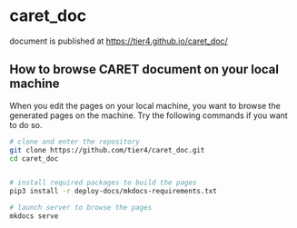 # caret_doc

document is published at <https://tier4.github.io/caret_doc/>

## How to browse CARET document on your local machine

When you edit the pages on your local machine, you want to browse the generated pages on the machine.
Try the following commands if you want to do so.

```bash
# clone and enter the repository
git clone https://github.com/tier4/caret_doc.git
cd caret_doc


# install required packages to build the pages
pip3 install -r deploy-docs/mkdocs-requirements.txt

# launch server to browse the pages
mkdocs serve
```
